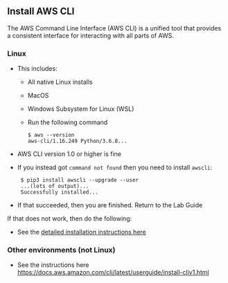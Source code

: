 ## Install AWS CLI

The AWS Command Line Interface (AWS CLI) is a unified tool that provides a consistent interface for interacting with all parts of AWS.

### Linux

* This includes:
  * All native Linux installs
  * MacOS
  * Windows Subsystem for Linux (WSL)
  * Run the following command

        $ aws --version
        aws-cli/1.16.249 Python/3.6.8...
* AWS CLI version 1.0 or higher is fine
* If you instead got `command not found` then you need to install `awscli`:

       $ pip3 install awscli --upgrade --user
       ...(lots of output)...
       Successfully installed...
* If that succeeded, then you are finished.  Return to the Lab Guide

If that does not work, then do the following:

* See the [detailed installation instructions here](https://docs.aws.amazon.com/cli/latest/userguide/install-bundle.html)

### Other environments (not Linux)

* See the instructions here <https://docs.aws.amazon.com/cli/latest/userguide/install-cliv1.html>
